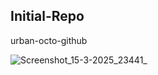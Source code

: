 ## Initial-Repo
urban-octo-github

![Screenshot_15-3-2025_23441_](https://github.com/user-attachments/assets/dc1c2d2a-25af-43c9-a958-ebcd91ecb9f0)
